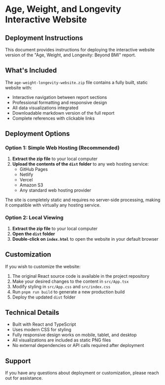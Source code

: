 # Age, Weight, and Longevity Interactive Website
## Deployment Instructions

This document provides instructions for deploying the interactive website version of the "Age, Weight, and Longevity: Beyond BMI" report.

## What's Included

The `age-weight-longevity-website.zip` file contains a fully built, static website with:

- Interactive navigation between report sections
- Professional formatting and responsive design
- All data visualizations integrated
- Downloadable markdown version of the full report
- Complete references with clickable links

## Deployment Options

### Option 1: Simple Web Hosting (Recommended)

1. **Extract the zip file** to your local computer
2. **Upload the contents of the `dist` folder** to any web hosting service:
   - GitHub Pages
   - Netlify
   - Vercel
   - Amazon S3
   - Any standard web hosting provider

The site is completely static and requires no server-side processing, making it compatible with virtually any hosting service.

### Option 2: Local Viewing

1. **Extract the zip file** to your local computer
2. **Open the `dist` folder**
3. **Double-click on `index.html`** to open the website in your default browser

## Customization

If you wish to customize the website:

1. The original React source code is available in the project repository
2. Make your desired changes to the content in `src/App.tsx`
3. Modify styling in `src/App.css` and `src/index.css`
4. Run `pnpm run build` to generate a new production build
5. Deploy the updated `dist` folder

## Technical Details

- Built with React and TypeScript
- Uses modern CSS for styling
- Fully responsive design works on mobile, tablet, and desktop
- All visualizations are included as static PNG files
- No external dependencies or API calls required after deployment

## Support

If you have any questions about deployment or customization, please reach out for assistance.
